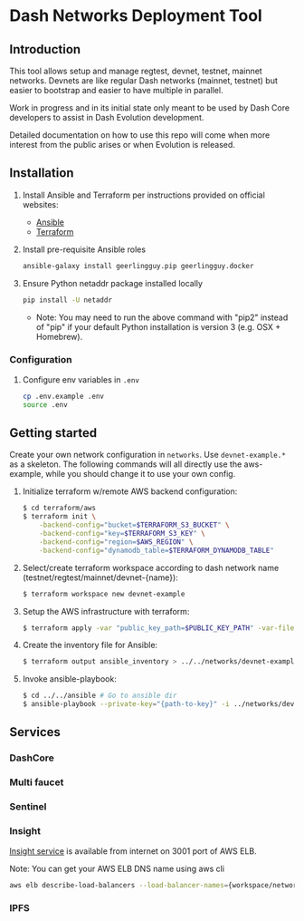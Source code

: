 # Dash Networks Deployment Tool

## Introduction

This tool allows setup and manage regtest, devnet, testnet, mainnet networks. Devnets
are like regular Dash networks (mainnet, testnet) but easier to bootstrap and easier to have
multiple in parallel.

Work in progress and in its initial state only meant to be used by Dash Core
developers to assist in Dash Evolution development.

Detailed documentation on how to use this repo will come when more interest from the public
arises or when Evolution is released.

## Installation

1. Install Ansible and Terraform per instructions provided on official websites:

    * [Ansible](https://docs.ansible.com/ansible/latest/installation_guide/intro_installation.html)
    * [Terraform](https://www.terraform.io/intro/getting-started/install.html)

2. Install pre-requisite Ansible roles

    ```bash
    ansible-galaxy install geerlingguy.pip geerlingguy.docker
    ```

3. Ensure Python netaddr package installed locally

    ```bash
    pip install -U netaddr
    ```
    
    * Note: You may need to run the above command with "pip2" instead of "pip" if
      your default Python installation is version 3 (e.g. OSX + Homebrew).

### Configuration

1. Configure env variables in `.env`

    ```bash
    cp .env.example .env
    source .env
    ```

## Getting started

Create your own network configuration in `networks`. Use `devnet-example.*` as a skeleton. The
following commands will all directly use the aws-example, while you should change it to use
your own config.

1. Initialize terraform w/remote AWS backend configuration:

    ```bash
    $ cd terraform/aws
    $ terraform init \
        -backend-config="bucket=$TERRAFORM_S3_BUCKET" \
        -backend-config="key=$TERRAFORM_S3_KEY" \
        -backend-config="region=$AWS_REGION" \
        -backend-config="dynamodb_table=$TERRAFORM_DYNAMODB_TABLE"
    ```

2. Select/create terraform workspace according to dash network name (testnet/regtest/mainnet/devnet-{name}):

    ```bash
    $ terraform workspace new devnet-example
    ```

3. Setup the AWS infrastructure with terraform:

    ```bash
    $ terraform apply -var "public_key_path=$PUBLIC_KEY_PATH" -var-file=../../networks/devnet-example.tfvars
    ```

4. Create the inventory file for Ansible:

    ```bash
    $ terraform output ansible_inventory > ../../networks/devnet-example.inventory
    ```

5. Invoke ansible-playbook:

    ```bash
    $ cd ../../ansible # Go to ansible dir
    $ ansible-playbook --private-key="{path-to-key}" -i ../networks/devnet-example.inventory -e @../networks/devnet-example.yml playbooks/create-network.yml
    ```

## Services

### DashCore

### Multi faucet

### Sentinel

### Insight

[Insight service](https://insight.dash.org/insight/) is available from internet on 3001 port of AWS ELB.

Note: You can get your AWS ELB DNS name using aws cli

```bash
aws elb describe-load-balancers --load-balancer-names={workspace/network name} | grep DNSName
```

### IPFS

